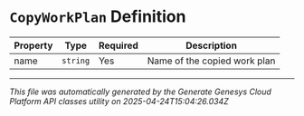 # `CopyWorkPlan` Definition

| Property | Type | Required | Description |
|----------|------|----------|-------------|
| name | `string` | Yes | Name of the copied work plan |

---

*This file was automatically generated by the Generate Genesys Cloud Platform API classes utility on 2025-04-24T15:04:26.034Z*